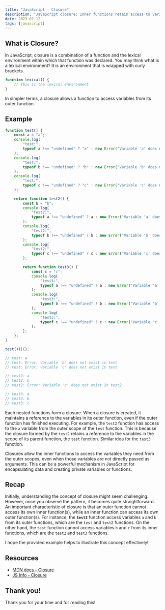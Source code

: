 ```yaml
---
title: "JavaScript - Closure"
description: "JavaScript closure: Inner functions retain access to variables from their parent functions, even after the parent functions have finished executing."
date: 2023-07-12
tags: [javascript]
---
```


## What is Closure?

In JavaScript, closure is a combination of a function and the lexical environment within which that function was declared. You may think what is a lexical environment? It is an environment that is wrapped with curly brackets.

```js
function lexical() {
	// This is the lexical environment
}
```

In simpler terms, a closure allows a function to access variables from its outer function.

## Example

```js
function test() {
	const a = "a";
	console.log(
		"test:",
		typeof a !== "undefined" ? "a" : new Error("Variable 'a' does not exist in test"),
	);
	console.log(
		"test:",
		typeof b !== "undefined" ? "b" : new Error("Variable 'b' does not exist in test"),
	);
	console.log(
		"test:",
		typeof c !== "undefined" ? "c" : new Error("Variable 'c' does not exist in test"),
	);

	return function test2() {
		const b = "b";
		console.log(
			"test2:",
			typeof a !== "undefined" ? a : new Error("Variable 'a' does not exist in test2"),
		);
		console.log(
			"test2:",
			typeof b !== "undefined" ? b : new Error("Variable 'b' does not exist in test2"),
		);
		console.log(
			"test2:",
			typeof c !== "undefined" ? c : new Error("Variable 'c' does not exist in test2"),
		);

		return function test3() {
			const c = "c";
			console.log(
				"test3:",
				typeof a !== "undefined" ? a : new Error("Variable 'a' does not exist in test3"),
			);
			console.log(
				"test3:",
				typeof b !== "undefined" ? b : new Error("Variable 'b' does not exist in test3"),
			);
			console.log(
				"test3:",
				typeof c !== "undefined" ? c : new Error("Variable 'c' does not exist in test3"),
			);
		};
	};
}

test()()();

// test: a
// test: Error: Variable 'b' does not exist in test
// test: Error: Variable 'c' does not exist in test

// test2: a
// test2: b
// test2: Error: Variable 'c' does not exist in test2

// test3: a
// test3: b
// test3: c
```

Each nested functions form a closure. When a closure is created, it maintains a reference to the variables in its outer function, even if the outer function has finished executing. For example, the `test2` function has access to the `a` variable from the outer scope of the `test` function. This is because the closure formed by the `test2` retains a reference to the variables in the scope of its parent function, the `test` function. Similar idea for the `test3` function.

Closures allow the inner functions to access the variables they need from the outer scopes, even when those variables are not directly passed as arguments. This can be a powerful mechanism in JavaScript for encapsulating data and creating private variables or functions.

## Recap

Initially, understanding the concept of closure might seem challenging. However, once you observe the pattern, it becomes quite straightforward. An important characteristic of closure is that an outer function cannot access its own inner function(s), while an inner function can access its own outer function(s). For instance, the **`test3`** function access variables `a` and `b` from its outer functions, which are the `test` and `test2` functions. On the other hand, the `test` function cannot access variables `b` and `c` from its inner functions, which are the `test2` and `test3` functions.

I hope the provided example helps to illustrate this concept effectively!

## Resources

- [MDN docs - Closure](https://developer.mozilla.org/en-US/docs/Web/JavaScript/Closures)
- [JS Info - Closure](https://javascript.info/closure)

## Thank you!

Thank you for your time and for reading this!

